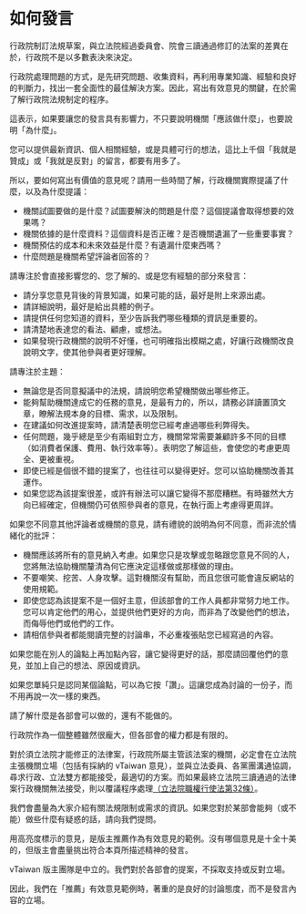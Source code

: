 # 如何發言

行政院制訂法規草案，與立法院經過委員會、院會三讀通過修訂的法案的差異在於，行政院不是以多數表決來決定。

行政院處理問題的方式，是先研究問題、收集資料，再利用專業知識、經驗和良好的判斷力，找出一套全面性的最佳解決方案。因此，寫出有效意見的關鍵，在於需了解行政院法規制定的程序。

這表示，如果要讓您的發言具有影響力，不只要說明機關「應該做什麼」，也要說明「為什麼」。

您可以提供最新資訊、個人相關經驗，或是具體可行的想法，這比上千個「我就是贊成」或「我就是反對」的留言，都要有用多了。

所以，要如何寫出有價值的意見呢？請用一些時間了解，行政機關實際提議了什麼，以及為什麼提議：

*   機關試圖要做的是什麼？試圖要解決的問題是什麼？這個提議會取得想要的效果嗎？
*   機關依據的是什麼資料？這個資料是否正確？是否機關遺漏了一些重要事實？
*   機關預估的成本和未來效益是什麼？有遺漏什麼東西嗎？
*   什麼問題是機關希望評論者回答的？

請專注於會直接影響您的、您了解的、或是您有經驗的部分來發言：

*   請分享您意見背後的背景知識，如果可能的話，最好是附上來源出處。
*   請詳細說明，最好是給出具體的例子。
*   請提供任何您知道的資料，至少告訴我們哪些種類的資訊是重要的。
*   請清楚地表達您的看法、顧慮，或想法。
*   如果發現行政機關的說明不好懂，也可明確指出模糊之處，好讓行政機關改良說明文字，使其他參與者更好理解。

請專注於主題：

*   無論您是否同意擬議中的法規，請說明您希望機關做出哪些修正。
*   能夠幫助機關達成它的任務的意見，是最有力的，所以，請務必詳讀置頂文章，瞭解法規本身的目標、需求，以及限制。
*   在建議如何改進提案時，請清楚表明您已經考慮過哪些利弊得失。
*   任何問題，幾乎總是至少有兩組對立方，機關常常需要兼顧許多不同的目標（如消費者保護、費用、執行效率等）。表明您了解這些，會使您的考慮更周全、更被重視。
*   即使已經是個很不錯的提案了，也往往可以變得更好。您可以協助機關改善其運作。
*   如果您認為該提案很差，或許有辦法可以讓它變得不那麼糟糕。有時雖然大方向已經確定，但機關仍可依照參與者的意見，在執行面上考慮得更周詳。

如果您不同意其他評論者或機關的意見，請有禮貌的說明為何不同意，而非流於情緒化的批評：

*   機關應該將所有的意見納入考慮。如果您只是攻擊或忽略跟您意見不同的人，您將無法協助機關釐清為何它應決定這樣做或那樣做的理由。
*   不要嘲笑、挖苦、人身攻擊。這對機關沒有幫助，而且您很可能會違反網站的使用規範。
*   即使您認為該提案不是一個好主意，但該部會的工作人員都非常努力地工作。您可以肯定他們的用心，並提供他們更好的方向，而非為了改變他們的想法，而侮辱他們或他們的工作。
*   請相信參與者都能閱讀完整的討論串，不必重複張貼您已經寫過的內容。

如果您能在別人的論點上再加點內容，讓它變得更好的話，那麼請回覆他們的意見，並加上自己的想法、原因或資訊。

如果您單純只是認同某個論點，可以為它按「讚」。這讓您成為討論的一份子，而不用再說一次一樣的東西。

請了解什麼是各部會可以做的，還有不能做的。

行政院作為一個整體雖然很龐大，但各部會的權力都是有限的。

對於須立法院才能修正的法律案，行政院所屬主管該法案的機關，必定會在立法院主張機關立場（包括有採納的 <span class="logo">vTaiwan</span> 意見），並與立法委員、各黨團溝通協調，尋求行政、立法雙方都能接受，最適切的方案。而如果最終立法院三讀通過的法律案行政機關無法接受，則以覆議程序處理[（立法院職權行使法第32條）](http://law.moj.gov.tw/Law/LawSearchResult.aspx?p=A&t=A1A2E1F1&k1=%E7%AB%8B%E6%B3%95%E9%99%A2%E8%81%B7%E6%AC%8A)。

我們會盡量為大家介紹有關法規限制或需求的資訊。如果您對於某部會能夠（或不能）做些什麼有疑惑的話，請向我們提問。

用高亮度標示的意見，是版主推薦作為有效意見的範例。沒有哪個意見是十全十美的，但版主會盡量挑出符合本頁所描述精神的發言。

<span class="logo">vTaiwan</span> 版主團隊是中立的。我們對於各部會的提案，不採取支持或反對立場。

因此，我們在「推薦」有效意見範例時，著重的是良好的討論態度，而不是發言內容的立場。
